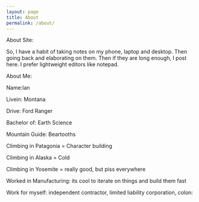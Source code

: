 ```yaml
---
layout: page
title: About
permalink: /about/
---
```

About Site:

So, I have a habit of taking notes on my phone, laptop and desktop. Then going back and elaborating on them. Then if they are long enough, I post here. I prefer lightweight editors like notepad. 

About Me:

Name:Ian

Livein: Montana

Drive: Ford Ranger

Bachelor of: Earth Science

Mountain Guide: Beartooths

Climbing in Patagonia = Character building

Climbing in Alaska = Cold

Climbing in Yosemite = really good, but piss everywhere

Worked in Manufacturing: its cool to iterate on things and build them fast

Work for myself: independent contractor, limited liability corporation, colon:


